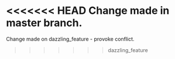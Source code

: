 <<<<<<< HEAD
Change made in master branch.
=======
Change made on dazzling_feature - provoke conflict.
>>>>>>> dazzling_feature